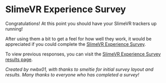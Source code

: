 # SlimeVR Experience Survey

Congratulations! At this point you should have your SlimeVR trackers up running!

After using them a bit to get a feel for how well they work, it would be appreciated if you could complete the [SlimeVR Experience Survey](https://forms.gle/t4AZoq29X1Shja9w9).

To view previous responses, you can visit the [SlimeVR Experience Survey results page](https://docs.google.com/forms/d/1dEu0wu_J1nGYB7bgktWBOB84J_QfKiqUvrsfSYWv3wA/viewanalytics).


*Created by nwbx01, with thanks to smeltie for initial survey layout and results.*
*Many thanks to everyone who has completed a survey!*
